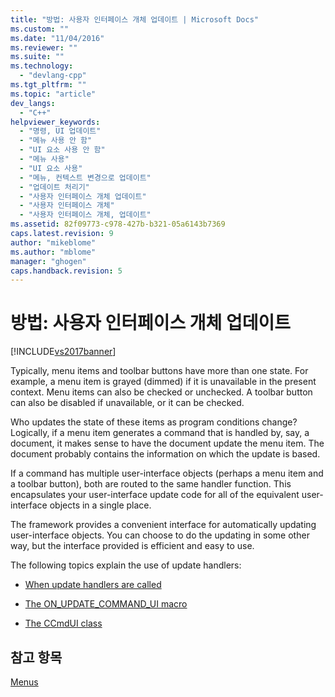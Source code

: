 ```yaml
---
title: "방법: 사용자 인터페이스 개체 업데이트 | Microsoft Docs"
ms.custom: ""
ms.date: "11/04/2016"
ms.reviewer: ""
ms.suite: ""
ms.technology: 
  - "devlang-cpp"
ms.tgt_pltfrm: ""
ms.topic: "article"
dev_langs: 
  - "C++"
helpviewer_keywords: 
  - "명령, UI 업데이트"
  - "메뉴 사용 안 함"
  - "UI 요소 사용 안 함"
  - "메뉴 사용"
  - "UI 요소 사용"
  - "메뉴, 컨텍스트 변경으로 업데이트"
  - "업데이트 처리기"
  - "사용자 인터페이스 개체 업데이트"
  - "사용자 인터페이스 개체"
  - "사용자 인터페이스 개체, 업데이트"
ms.assetid: 82f09773-c978-427b-b321-05a6143b7369
caps.latest.revision: 9
author: "mikeblome"
ms.author: "mblome"
manager: "ghogen"
caps.handback.revision: 5
---
```

# 방법: 사용자 인터페이스 개체 업데이트
[!INCLUDE[vs2017banner](../assembler/inline/includes/vs2017banner.md)]

Typically, menu items and toolbar buttons have more than one state.  For example, a menu item is grayed \(dimmed\) if it is unavailable in the present context.  Menu items can also be checked or unchecked.  A toolbar button can also be disabled if unavailable, or it can be checked.  
  
 Who updates the state of these items as program conditions change?  Logically, if a menu item generates a command that is handled by, say, a document, it makes sense to have the document update the menu item.  The document probably contains the information on which the update is based.  
  
 If a command has multiple user\-interface objects \(perhaps a menu item and a toolbar button\), both are routed to the same handler function.  This encapsulates your user\-interface update code for all of the equivalent user\-interface objects in a single place.  
  
 The framework provides a convenient interface for automatically updating user\-interface objects.  You can choose to do the updating in some other way, but the interface provided is efficient and easy to use.  
  
 The following topics explain the use of update handlers:  
  
-   [When update handlers are called](../mfc/when-update-handlers-are-called.md)  
  
-   [The ON\_UPDATE\_COMMAND\_UI macro](../mfc/on-update-command-ui-macro.md)  
  
-   [The CCmdUI class](../mfc/the-ccmdui-class.md)  
  
## 참고 항목  
 [Menus](../mfc/menus-mfc.md)